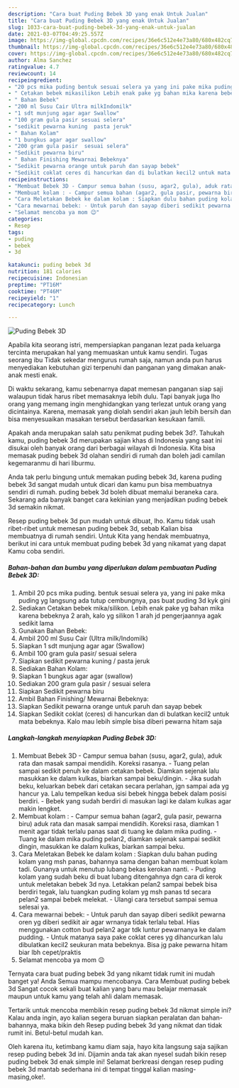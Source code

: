 ```yaml
---
description: "Cara buat Puding Bebek 3D yang enak Untuk Jualan"
title: "Cara buat Puding Bebek 3D yang enak Untuk Jualan"
slug: 1033-cara-buat-puding-bebek-3d-yang-enak-untuk-jualan
date: 2021-03-07T04:49:25.557Z
image: https://img-global.cpcdn.com/recipes/36e6c512e4e73a80/680x482cq70/puding-bebek-3d-foto-resep-utama.jpg
thumbnail: https://img-global.cpcdn.com/recipes/36e6c512e4e73a80/680x482cq70/puding-bebek-3d-foto-resep-utama.jpg
cover: https://img-global.cpcdn.com/recipes/36e6c512e4e73a80/680x482cq70/puding-bebek-3d-foto-resep-utama.jpg
author: Alma Sanchez
ratingvalue: 4.7
reviewcount: 14
recipeingredient:
- "20 pcs mika puding bentuk sesuai selera ya yang ini pake mika puding yg langsung ada tutup cembungnya pas buat puding 3d kyk gini"
- " Cetakan bebek mikasilikon Lebih enak pake yg bahan mika karena bebeknya 2 arah kalo yg silikon 1 arah jd pengerjaannya agak sedikit lama"
- " Bahan Bebek"
- "200 ml Susu Cair Ultra milkIndomilk"
- "1 sdt munjung agar agar Swallow"
- "100 gram gula pasir sesuai selera"
- "sedikit pewarna kuning  pasta jeruk"
- " Bahan Kolam"
- "1 bungkus agar agar swallow"
- "200 gram gula pasir  sesuai selera"
- "Sedikit pewarna biru"
- " Bahan Finishing Mewarnai Bebeknya"
- "Sedikit pewarna orange untuk paruh dan sayap bebek"
- "Sedikit coklat ceres di hancurkan dan di bulatkan kecil2 untuk mata bebeknya Kalo mau lebih simple bisa diberi pewarna hitam saja"
recipeinstructions:
- "Membuat Bebek 3D - Campur semua bahan (susu, agar2, gula), aduk rata dan masak sampai mendidih. Koreksi rasanya. - Tuang pelan sampai sedikit penuh ke dalam cetakan bebek. Diamkan sejenak lalu masukkan ke dalam kulkas, biarkan sampai beku/dingin. - Jika sudah beku, keluarkan bebek dari cetakan secara perlahan, jgn sampai ada yg hancur ya. Lalu tempelkan kedua sisi bebek hingga bebek dalam posisi berdiri. - Bebek yang sudah berdiri di masukan lagi ke dalam kulkas agar makin lengket."
- "Membuat kolam : - Campur semua bahan (agar2, gula pasir, pewarna biru) aduk rata dan masak sampai mendidih. Koreksi rasa, diamkan 1 menit agar tidak terlalu panas saat di tuang ke dalam mika puding. - Tuang ke dalam mika puding pelan2, diamkan sejenak sampai sedikit dingin, masukkan ke dalam kulkas, biarkan sampai beku."
- "Cara Meletakan Bebek ke dalam kolam : Siapkan dulu bahan puding kolam yang msh panas, bahannya sama dengan bahan membuat kolam tadi. Gunanya untuk menutup lubang bekas kerokan nanti. - Puding kolam yang sudah beku di buat lubang ditengahnya dgn cara di kerok untuk meletakan bebek 3d nya. Letakkan pelan2 sampai bebek bisa berdiri tegak, lalu tuangkan puding kolam yg msh panas td secara pelan2 sampai bebek melekat. - Ulangi cara tersebut sampai semua selesai ya."
- "Cara mewarnai bebek: - Untuk paruh dan sayap diberi sedikit pewarna oren yg diberi sedikit air agar wrnanya tidak terlalu tebal. Hias menggunakan cotton bud pelan2 agar tdk luntur pewarnanya ke dalam pudding. - Untuk matanya saya pake coklat ceres yg dihancurkan lalu dibulatkan kecil2 seukuran mata bebeknya. Bisa jg pake pewarna hitam biar lbh cepet/praktis"
- "Selamat mencoba ya mom 😉"
categories:
- Resep
tags:
- puding
- bebek
- 3d

katakunci: puding bebek 3d 
nutrition: 181 calories
recipecuisine: Indonesian
preptime: "PT16M"
cooktime: "PT46M"
recipeyield: "1"
recipecategory: Lunch

---
```



![Puding Bebek 3D](https://img-global.cpcdn.com/recipes/36e6c512e4e73a80/680x482cq70/puding-bebek-3d-foto-resep-utama.jpg)

Apabila kita seorang istri, mempersiapkan panganan lezat pada keluarga tercinta merupakan hal yang memuaskan untuk kamu sendiri. Tugas seorang ibu Tidak sekedar mengurus rumah saja, namun anda pun harus menyediakan kebutuhan gizi terpenuhi dan panganan yang dimakan anak-anak mesti enak.

Di waktu  sekarang, kamu sebenarnya dapat memesan panganan siap saji walaupun tidak harus ribet memasaknya lebih dulu. Tapi banyak juga lho orang yang memang ingin menghidangkan yang terlezat untuk orang yang dicintainya. Karena, memasak yang diolah sendiri akan jauh lebih bersih dan bisa menyesuaikan masakan tersebut berdasarkan kesukaan famili. 



Apakah anda merupakan salah satu penikmat puding bebek 3d?. Tahukah kamu, puding bebek 3d merupakan sajian khas di Indonesia yang saat ini disukai oleh banyak orang dari berbagai wilayah di Indonesia. Kita bisa memasak puding bebek 3d olahan sendiri di rumah dan boleh jadi camilan kegemaranmu di hari liburmu.

Anda tak perlu bingung untuk memakan puding bebek 3d, karena puding bebek 3d sangat mudah untuk dicari dan kamu pun bisa membuatnya sendiri di rumah. puding bebek 3d boleh dibuat memalui beraneka cara. Sekarang ada banyak banget cara kekinian yang menjadikan puding bebek 3d semakin nikmat.

Resep puding bebek 3d pun mudah untuk dibuat, lho. Kamu tidak usah ribet-ribet untuk memesan puding bebek 3d, sebab Kalian bisa membuatnya di rumah sendiri. Untuk Kita yang hendak membuatnya, berikut ini cara untuk membuat puding bebek 3d yang nikamat yang dapat Kamu coba sendiri.

<!--inarticleads1-->

##### Bahan-bahan dan bumbu yang diperlukan dalam pembuatan Puding Bebek 3D:

1. Ambil 20 pcs mika puding. bentuk sesuai selera ya, yang ini pake mika puding yg langsung ada tutup cembungnya, pas buat puding 3d kyk gini
1. Sediakan  Cetakan bebek mika/silikon. Lebih enak pake yg bahan mika karena bebeknya 2 arah, kalo yg silikon 1 arah jd pengerjaannya agak sedikit lama
1. Gunakan  Bahan Bebek:
1. Ambil 200 ml Susu Cair (Ultra milk/Indomilk)
1. Siapkan 1 sdt munjung agar agar (Swallow)
1. Ambil 100 gram gula pasir/ sesuai selera
1. Siapkan sedikit pewarna kuning / pasta jeruk
1. Sediakan  Bahan Kolam:
1. Siapkan 1 bungkus agar agar (swallow)
1. Sediakan 200 gram gula pasir / sesuai selera
1. Siapkan Sedikit pewarna biru
1. Ambil  Bahan Finishing/ Mewarnai Bebeknya:
1. Siapkan Sedikit pewarna orange untuk paruh dan sayap bebek
1. Siapkan Sedikit coklat (ceres) di hancurkan dan di bulatkan kecil2 untuk mata bebeknya. Kalo mau lebih simple bisa diberi pewarna hitam saja




<!--inarticleads2-->

##### Langkah-langkah menyiapkan Puding Bebek 3D:

1. Membuat Bebek 3D - Campur semua bahan (susu, agar2, gula), aduk rata dan masak sampai mendidih. Koreksi rasanya. - Tuang pelan sampai sedikit penuh ke dalam cetakan bebek. Diamkan sejenak lalu masukkan ke dalam kulkas, biarkan sampai beku/dingin. - Jika sudah beku, keluarkan bebek dari cetakan secara perlahan, jgn sampai ada yg hancur ya. Lalu tempelkan kedua sisi bebek hingga bebek dalam posisi berdiri. - Bebek yang sudah berdiri di masukan lagi ke dalam kulkas agar makin lengket.
1. Membuat kolam : - Campur semua bahan (agar2, gula pasir, pewarna biru) aduk rata dan masak sampai mendidih. Koreksi rasa, diamkan 1 menit agar tidak terlalu panas saat di tuang ke dalam mika puding. - Tuang ke dalam mika puding pelan2, diamkan sejenak sampai sedikit dingin, masukkan ke dalam kulkas, biarkan sampai beku.
1. Cara Meletakan Bebek ke dalam kolam : Siapkan dulu bahan puding kolam yang msh panas, bahannya sama dengan bahan membuat kolam tadi. Gunanya untuk menutup lubang bekas kerokan nanti. - Puding kolam yang sudah beku di buat lubang ditengahnya dgn cara di kerok untuk meletakan bebek 3d nya. Letakkan pelan2 sampai bebek bisa berdiri tegak, lalu tuangkan puding kolam yg msh panas td secara pelan2 sampai bebek melekat. - Ulangi cara tersebut sampai semua selesai ya.
1. Cara mewarnai bebek: - Untuk paruh dan sayap diberi sedikit pewarna oren yg diberi sedikit air agar wrnanya tidak terlalu tebal. Hias menggunakan cotton bud pelan2 agar tdk luntur pewarnanya ke dalam pudding. - Untuk matanya saya pake coklat ceres yg dihancurkan lalu dibulatkan kecil2 seukuran mata bebeknya. Bisa jg pake pewarna hitam biar lbh cepet/praktis
1. Selamat mencoba ya mom 😉




Ternyata cara buat puding bebek 3d yang nikamt tidak rumit ini mudah banget ya! Anda Semua mampu mencobanya. Cara Membuat puding bebek 3d Sangat cocok sekali buat kalian yang baru mau belajar memasak maupun untuk kamu yang telah ahli dalam memasak.

Tertarik untuk mencoba membikin resep puding bebek 3d nikmat simple ini? Kalau anda ingin, ayo kalian segera buruan siapkan peralatan dan bahan-bahannya, maka bikin deh Resep puding bebek 3d yang nikmat dan tidak rumit ini. Betul-betul mudah kan. 

Oleh karena itu, ketimbang kamu diam saja, hayo kita langsung saja sajikan resep puding bebek 3d ini. Dijamin anda tak akan nyesel sudah bikin resep puding bebek 3d enak simple ini! Selamat berkreasi dengan resep puding bebek 3d mantab sederhana ini di tempat tinggal kalian masing-masing,oke!.

